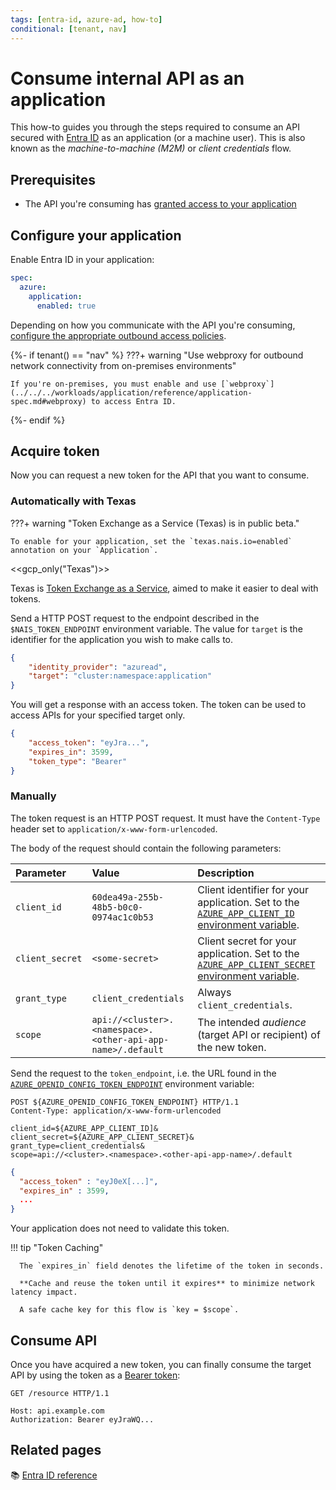 ```yaml
---
tags: [entra-id, azure-ad, how-to]
conditional: [tenant, nav]
---
```


# Consume internal API as an application

This how-to guides you through the steps required to consume an API secured with [Entra ID](../README.md) as an application (or a machine user).
This is also known as the _machine-to-machine (M2M)_ or _client credentials_ flow.

## Prerequisites

- The API you're consuming has [granted access to your application](secure.md#grant-access-to-consumers)

## Configure your application

Enable Entra ID in your application:

```yaml title="app.yaml"
spec:
  azure:
    application:
      enabled: true
```

Depending on how you communicate with the API you're consuming, [configure the appropriate outbound access policies](../../../workloads/how-to/access-policies.md).

{%- if tenant() == "nav" %}
???+ warning "Use webproxy for outbound network connectivity from on-premises environments"

    If you're on-premises, you must enable and use [`webproxy`](../../../workloads/application/reference/application-spec.md#webproxy) to access Entra ID.

{%- endif %}

## Acquire token
Now you can request a new token for the API that you want to consume.

### Automatically with Texas
???+ warning "Token Exchange as a Service (Texas) is in public beta."

    To enable for your application, set the `texas.nais.io=enabled` annotation on your `Application`.

<<gcp_only("Texas")>>

Texas is [Token Exchange as a Service](../../explanations/README.md#texas), aimed to make it easier to deal with tokens.

Send a HTTP POST request to the endpoint described in the `$NAIS_TOKEN_ENDPOINT` environment variable. The value for `target` is the identifier for the application you wish to make calls to.
```json
{
    "identity_provider": "azuread",
    "target": "cluster:namespace:application"
}
```

You will get a response with an access token. The token can be used to access APIs for your specified target only.
```json
{
    "access_token": "eyJra...",
    "expires_in": 3599,
    "token_type": "Bearer"
}
```

### Manually
The token request is an HTTP POST request.
It must have the `Content-Type` header set to `application/x-www-form-urlencoded`.

The body of the request should contain the following parameters:

| Parameter       | Value                                                       | Description                                                                                                     |
|:----------------|:------------------------------------------------------------|:----------------------------------------------------------------------------------------------------------------|
| `client_id`     | `60dea49a-255b-48b5-b0c0-0974ac1c0b53`                      | Client identifier for your application. Set to the [`AZURE_APP_CLIENT_ID` environment variable][variables-ref]. |
| `client_secret` | `<some-secret>`                                             | Client secret for your application. Set to the [`AZURE_APP_CLIENT_SECRET` environment variable][variables-ref]. |
| `grant_type`    | `client_credentials`                                        | Always `client_credentials`.                                                                                    |
| `scope`         | `api://<cluster>.<namespace>.<other-api-app-name>/.default` | The intended _audience_ (target API or recipient) of the new token.                                             |

[variables-ref]: ../reference/README.md#variables-for-acquiring-tokens

Send the request to the `token_endpoint`, i.e. the URL found in the [`AZURE_OPENID_CONFIG_TOKEN_ENDPOINT`][variables-ref] environment variable:

```http title="Token request"
POST ${AZURE_OPENID_CONFIG_TOKEN_ENDPOINT} HTTP/1.1
Content-Type: application/x-www-form-urlencoded

client_id=${AZURE_APP_CLIENT_ID]&
client_secret=${AZURE_APP_CLIENT_SECRET}&
grant_type=client_credentials&
scope=api://<cluster>.<namespace>.<other-api-app-name>/.default
```

```json title="Successful response"
{
  "access_token" : "eyJ0eX[...]",
  "expires_in" : 3599,
  ...
}
```

Your application does not need to validate this token.

!!! tip "Token Caching"

      The `expires_in` field denotes the lifetime of the token in seconds.

      **Cache and reuse the token until it expires** to minimize network latency impact.

      A safe cache key for this flow is `key = $scope`.

## Consume API

Once you have acquired a new token, you can finally consume the target API by using the token as a [Bearer token](../../explanations/README.md#bearer-token):

```http
GET /resource HTTP/1.1

Host: api.example.com
Authorization: Bearer eyJraWQ...
```

## Related pages

:books: [Entra ID reference](../reference/README.md)
